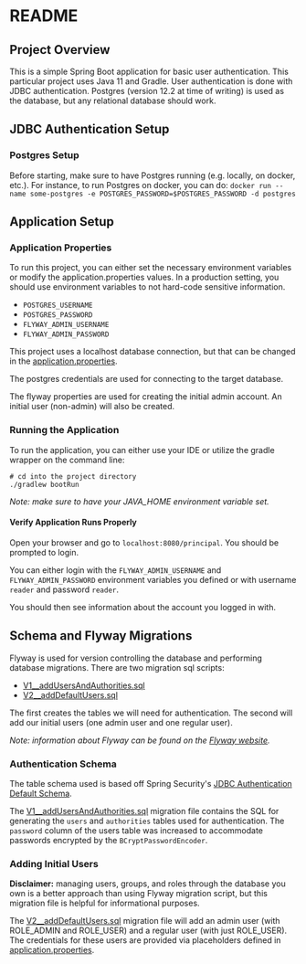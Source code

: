 # README
## Project Overview

This is a simple Spring Boot application for basic user authentication.
This particular project uses Java 11 and Gradle.
User authentication is done with JDBC authentication.
Postgres (version 12.2 at time of writing) is used as the database, but any relational database should work.

## JDBC Authentication Setup
### Postgres Setup

Before starting, make sure to have Postgres running (e.g. locally, on docker, etc.).
For instance, to run Postgres on docker, you can do:
`docker run --name some-postgres -e POSTGRES_PASSWORD=$POSTGRES_PASSWORD -d postgres`

## Application Setup
### Application Properties
To run this project, you can either set the necessary environment variables or modify the application.properties values.
In a production setting, you should use environment variables to not hard-code sensitive information.

- `POSTGRES_USERNAME`
- `POSTGRES_PASSWORD`
- `FLYWAY_ADMIN_USERNAME`
- `FLYWAY_ADMIN_PASSWORD`

This project uses a localhost database connection, but that can be changed in the
[application.properties](./src/main/resources/application.properties).

The postgres credentials are used for connecting to the target database.

The flyway properties are used for creating the initial admin account.
An initial user (non-admin) will also be created.

### Running the Application

To run the application, you can either use your IDE or utilize the gradle wrapper on the command line:
```
# cd into the project directory
./gradlew bootRun
```
*Note: make sure to have your JAVA_HOME environment variable set.*

#### Verify Application Runs Properly

Open your browser and go to `localhost:8080/principal`. You should be prompted to login.

You can either login with the `FLYWAY_ADMIN_USERNAME` and `FLYWAY_ADMIN_PASSWORD` environment variables you defined or
with username `reader` and password `reader`.

You should then see information about the account you logged in with.

## Schema and Flyway Migrations

Flyway is used for version controlling the database and performing database migrations.
There are two migration sql scripts:
- [V1__addUsersAndAuthorities.sql](./src/main/resources/db/migration/V1__addUsersAndAuthorities.sql)
- [V2__addDefaultUsers.sql](./src/main/resources/db/migration/V2__addDefaultUsers.sql)

The first creates the tables we will need for authentication.
The second will add our initial users (one admin user and one regular user).

*Note: information about Flyway can be found on the [Flyway website](https://flywaydb.org).*

### Authentication Schema

The table schema used is based off Spring Security's [JDBC Authentication Default
Schema](https://docs.spring.io/spring-security/site/docs/current/reference/html/appendix.html#user-schema).

The [V1__addUsersAndAuthorities.sql](./src/main/resources/db/migration/V1__addUsersAndAuthorities.sql) migration
file contains the SQL for generating the `users` and `authorities` tables used for authentication. The `password`
column of the users table was increased to accommodate passwords encrypted by the `BCryptPasswordEncoder`.

### Adding Initial Users

**Disclaimer:** managing users, groups, and roles through the database you own is a better approach than using
Flyway migration script, but this migration file is helpful for informational purposes.

The [V2__addDefaultUsers.sql](./src/main/resources/db/migration/V2__addDefaultUsers.sql) migration file will
add an admin user (with ROLE_ADMIN and ROLE_USER) and a regular user (with just ROLE_USER).
The credentials for these users are provided via placeholders defined in
[application.properties](./src/main/resources/application.properties).

